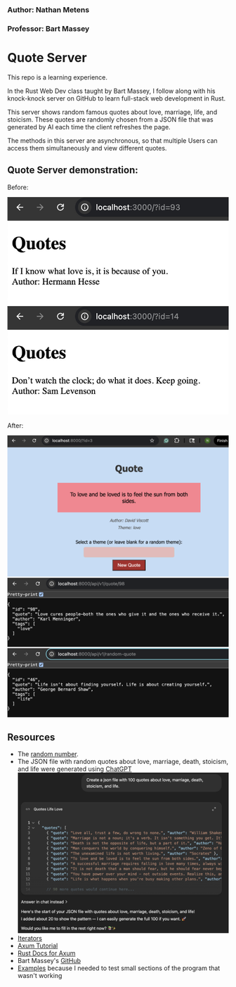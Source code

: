 ### Author: Nathan Metens
### Professor: Bart Massey

# Quote Server

This repo is a learning experience. 

In the Rust Web Dev class taught by Bart Massey, I follow along with his knock-knock
server on GitHub to learn full-stack web development in Rust.

This server shows random famous quotes about love, marriage, life, and stoicism.
These quotes are randomly chosen from a JSON file that was generated by AI each time
the client refreshes the page. 

The methods in this server are asynchronous, so that multiple
Users can access them simultaneously and view different quotes.

## Quote Server demonstration:

Before:

![A famout Quote](assets/static/quote1.jpg)
![A famout Quote](assets/static/quote2.jpg)

After: 

![Home Page](assets/static/homepage.png)
![Api endpoint 1](assets/static/apiendpoint1.png)
![Api endpoint 2](assets/static/apiendpoint2.png)

## Resources

- The [random number](https://rust-random.github.io/book/guide-values.html).
- The JSON file with random quotes about love, marriage, death, stoicism, and life
were generated using [ChatGPT](https://chatgpt.com/)
![Chat](static/json_chat.png)
- [Iterators](https://doc.rust-lang.org/std/iter/trait.Iterator.html)
- [Axum Tutorial](https://www.shuttle.dev/blog/2023/12/06/using-axum-rust)
- [Rust Docs for Axum](https://docs.rs/axum/latest/axum/)
- Bart Massey's [GitHub](https://github.com/pdx-cs-rust-web/knock-knock)
- [Examples](https://users.rust-lang.org/t/run-examples-in-subfolders-using-cargo/18154/3) because I needed to test small sections of the program that wasn't working
